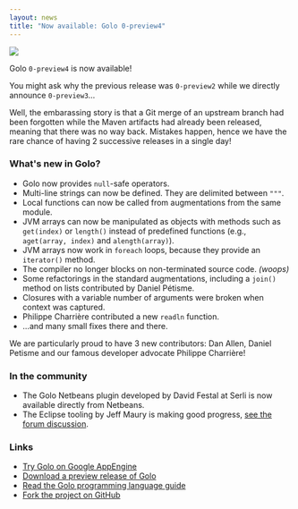 ```yaml
---
layout: news
title: "Now available: Golo 0-preview4"
---
```


![](http://farm9.staticflickr.com/8399/8609710983_0593451e63_z_d.jpg)

Golo `0-preview4` is now available!

You might ask why the previous release was `0-preview2` while we directly announce `0-preview3`...

Well, the embarassing story is that a Git merge of an upstream branch had been forgotten while the Maven artifacts had already been released, meaning that there was no way back. Mistakes happen, hence we have the rare chance of having 2 successive releases in a single day!

### What's new in Golo?

* Golo now provides `null`-safe operators.
* Multi-line strings can now be defined. They are delimited between `"""`.
* Local functions can now be called from augmentations from the same module.
* JVM arrays can now be manipulated as objects with methods such as `get(index)` or `length()` instead of predefined functions (e.g., `aget(array, index)` and `alength(array)`).
* JVM arrays now work in `foreach` loops, because they provide an `iterator()` method.
* The compiler no longer blocks on non-terminated source code. *(woops)*
* Some refactorings in the standard augmentations, including a `join()` method on lists contributed by Daniel Pétisme.
* Closures with a variable number of arguments were broken when context was captured.
* Philippe Charrière contributed a new `readln` function.
* ...and many small fixes there and there.

We are particularly proud to have 3 new contributors: Dan Allen, Daniel Petisme and our famous developer advocate Philippe Charrière!

### In the community

* The Golo Netbeans plugin developed by David Festal at Serli is now available directly from Netbeans.
* The Eclipse tooling by Jeff Maury is making good progress, [see the forum discussion](https://sourceforge.net/p/golo-lang/discussion/users/thread/4051ba57/).

### Links

* [Try Golo on Google AppEngine](http://golo-console.appspot.com/)
* [Download a preview release of Golo](/download/)
* [Read the Golo programming language guide](/documentation/next/)
* [Fork the project on GitHub](https://github.com/golo-lang/golo-lang)
